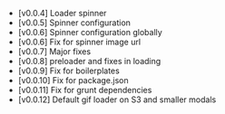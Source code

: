 - [v0.0.4] Loader spinner
- [v0.0.5] Spinner configuration
- [v0.0.6] Spinner configuration globally
- [v0.0.6] Fix for spinner image url
- [v0.0.7] Major fixes
- [v0.0.8] preloader and fixes in loading
- [v0.0.9] Fix for boilerplates
- [v0.0.10] Fix for package.json
- [v0.0.11] Fix for grunt dependencies
- [v0.0.12] Default gif loader on S3 and smaller modals
